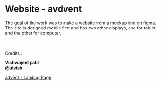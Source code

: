 # Website - avdvent

The goal of the work was to make a website from a mockup find on figma.  
The site is designed mobile first and has two other displays, one for tablet and the other for computer.
<br><br><br>


Credits :

**Vishwajeet patil**  
**[@uivish](https://www.figma.com/@uivish)**

[advent - Landing Page](https://www.figma.com/community/file/929785763166149576) 

